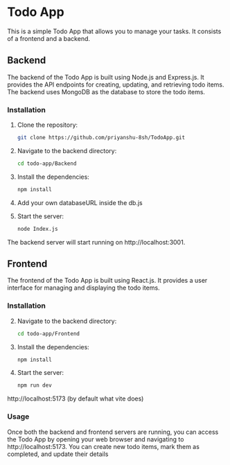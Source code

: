 # Todo App

This is a simple Todo App that allows you to manage your tasks. It consists of a frontend and a backend.

## Backend

The backend of the Todo App is built using Node.js and Express.js. It provides the API endpoints for creating, updating, and retrieving todo items. The backend uses MongoDB as the database to store the todo items.

### Installation

1. Clone the repository:

   ```bash
   git clone https://github.com/priyanshu-8sh/TodoApp.git

2. Navigate to the backend directory:
    ```bash
   cd todo-app/Backend

3. Install the dependencies:
   ```bash
   npm install

4. Add your own databaseURL inside the db.js

5. Start the server:
   ```bash
   node Index.js

The backend server will start running on http://localhost:3001.
  

## Frontend

The frontend of the Todo App is built using React.js. It provides a user interface for managing and displaying the todo items.

### Installation

2. Navigate to the backend directory:
    ```bash
   cd todo-app/Frontend

3. Install the dependencies:
   ```bash
   npm install

4. Start the server:
   ```bash
   npm run dev

http://localhost:5173 (by default what vite does)

### Usage
Once both the backend and frontend servers are running, you can access the Todo App by opening your web browser and navigating to http://localhost:5173. You can create new todo items, mark them as completed, and update their details